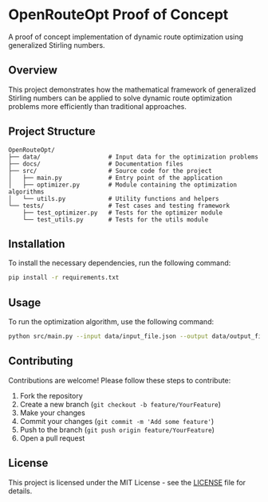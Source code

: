 # OpenRouteOpt Proof of Concept

A proof of concept implementation of dynamic route optimization using generalized Stirling numbers.

## Overview

This project demonstrates how the mathematical framework of generalized Stirling numbers can be applied to solve dynamic route optimization problems more efficiently than traditional approaches.

## Project Structure

```
OpenRouteOpt/
├── data/                   # Input data for the optimization problems
├── docs/                   # Documentation files
├── src/                    # Source code for the project
│   ├── main.py             # Entry point of the application
│   ├── optimizer.py        # Module containing the optimization algorithms
│   └── utils.py            # Utility functions and helpers
└── tests/                  # Test cases and testing framework
    ├── test_optimizer.py   # Tests for the optimizer module
    └── test_utils.py       # Tests for the utils module
```

## Installation

To install the necessary dependencies, run the following command:

```bash
pip install -r requirements.txt
```

## Usage

To run the optimization algorithm, use the following command:

```bash
python src/main.py --input data/input_file.json --output data/output_file.json
```

## Contributing

Contributions are welcome! Please follow these steps to contribute:

1. Fork the repository
2. Create a new branch (`git checkout -b feature/YourFeature`)
3. Make your changes
4. Commit your changes (`git commit -m 'Add some feature'`)
5. Push to the branch (`git push origin feature/YourFeature`)
6. Open a pull request

## License

This project is licensed under the MIT License - see the [LICENSE](LICENSE) file for details.


